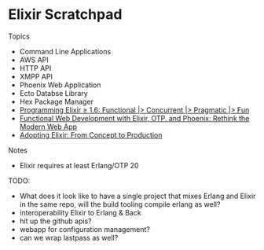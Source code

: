 # Elixir Scratchpad

Topics

* Command Line Applications
* AWS API
* HTTP API
* XMPP API
* Phoenix Web Application
* Ecto Databse Library
* Hex Package Manager
* [Programming Elixir ≥ 1.6: Functional |> Concurrent |> Pragmatic |> Fun](https://www.amazon.com/gp/product/1680502999/ref=oh_aui_detailpage_o01_s00?ie=UTF8&psc=1)
* [Functional Web Development with Elixir, OTP, and Phoenix: Rethink the Modern Web App](https://www.amazon.com/gp/product/1680502433/ref=oh_aui_detailpage_o00_s00?ie=UTF8&psc=1)
* [Adopting Elixir: From Concept to Production](https://www.amazon.com/gp/product/1680502522/ref=oh_aui_detailpage_o02_s00?ie=UTF8&psc=1)

Notes

* Elixir requires at least Erlang/OTP 20


TODO:

* What does it look like to have a single project that mixes Erlang and Elixir in the same repo, will the build tooling compile erlang as well?
* interoperability Elixir to Erlang & Back
* hit up the github apis?
* webapp for configuration management?
* can we wrap lastpass as well?

